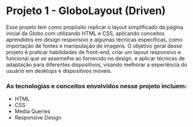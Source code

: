 # Projeto 1 - GloboLayout (Driven)
Esse projeto tem como propósito replicar o layout simplificado da página inicial da Globo.com utilizando HTML e CSS, 
aplicando conceitos aprendidos em design responsivo e algumas técnicas específicas, como importação de fontes e manipulação de imagens. 
O objetivo geral desse projeto é praticar habilidades de front-end, criar um layout responsivo e funcional que se assemelhe ao fornecido
no design, e aplicar técnicas de adaptação para diferentes dispositivos, visando melhorar a experiência do usuário em desktops e dispositivos 
móveis.

### As tecnologias e conceitos envolvidos nesse projeto incluem:
* HTML
* CSS
* Media Queries
* Responsive Design

